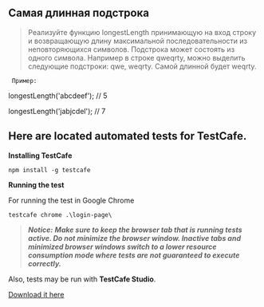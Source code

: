 Самая длинная подстрока
-----------------


>Реализуйте функцию longestLength принимающую на вход строку и возвращающую длину максимальной последовательности из неповторяющихся символов. Подстрока может состоять из одного символа. Например в строке qweqrty, можно выделить следующие подстроки: qwe, weqrty. Самой длинной будет weqrty.

     Пример:

longestLength('abcdeef'); // 5

longestLength('jabjcdel'); // 7


Here are located automated tests for TestCafe.
--------------

**Installing TestCafe**

    npm install -g testcafe

**Running the test**

For running the test in Google Chrome

    testcafe chrome .\login-page\


>***Notice:***
>***Make sure to keep the browser tab that is running tests active. Do not minimize the browser window. Inactive tabs and minimized browser windows switch to a lower resource consumption mode where tests are not guaranteed to execute correctly.***


Also, tests may be run with **TestCafe Studio**.

[Download it here](https://www.devexpress.com/products/testcafestudio/)

